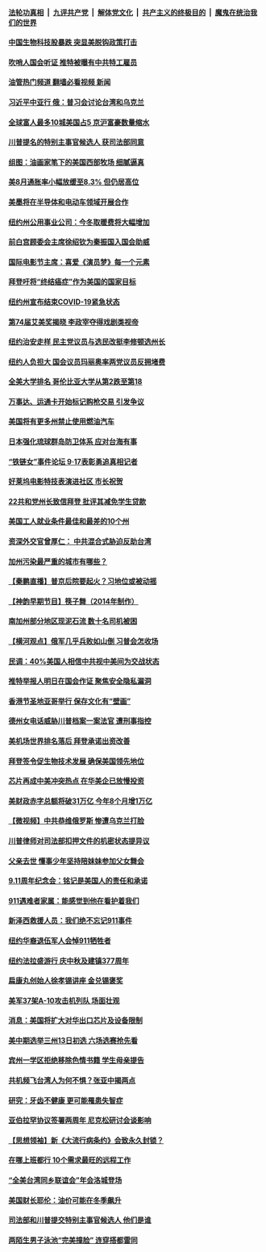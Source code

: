 ####  [法轮功真相](../../../../basic/blob/master/README.md?t=09140501) &nbsp;|&nbsp; [九评共产党](../../../../9ping.md/blob/master/README.md?t=09140501) &nbsp;|&nbsp; [解体党文化](../../../../jtdwh.md/blob/master/README.md?t=09140501)  &nbsp;|&nbsp; [共产主义的终极目的](../../../../gczydzjmd.md/blob/master/README.md?t=09140501) &nbsp;|&nbsp; [魔鬼在统治我们的世界](../../../../mgztzwmdsj.md/blob/master/README.md?t=09140501) 

#### [中国生物科技股暴跌 突显美脱钩政策打击](../pages/nsc412/n13824275.md?t=09140501) 

#### [吹哨人国会听证 推特被曝有中共特工雇员](../pages/nsc412/n13824276.md?t=09140501) 

#### [油管热门频道 翻墙必看视频 新闻](http://45.76.130.85:81/youtube.html?09140501)

#### [习近平中亚行 俄：普习会讨论台湾和乌克兰](../pages/nsc412/n13824173.md?t=09140501) 

#### [全球富人最多10城美国占5 京沪富豪数量缩水](../pages/nsc412/n13824278.md?t=09140501) 

#### [川普提名的特别主事官候选人 获司法部同意](../pages/nsc412/n13824228.md?t=09140501) 

#### [组图：油画家笔下的美国西部牧场 细腻逼真](../pages/nsc412/n13823913.md?t=09140501) 

#### [美8月通胀率小幅放缓至8.3% 但仍居高位](../pages/nsc412/n13824139.md?t=09140501) 

#### [美墨将在半导体和电动车领域开展合作](../pages/nsc412/n13823880.md?t=09140501) 

#### [纽约州公用事业公司：今冬取暖费将大幅增加](../pages/nsc412/n13823734.md?t=09140501) 

#### [前白宫顾委会主席徐绍钦为秦振国入国会助威](../pages/nsc412/n13823795.md?t=09140501) 

#### [国际电影节主席：喜爱《演员梦》每一个元素](../pages/nsc412/n13823538.md?t=09140501) 

#### [拜登吁将“终结癌症”作为美国的国家目标](../pages/nsc412/n13823762.md?t=09140501) 

#### [纽约州宣布结束COVID-19紧急状态](../pages/nsc412/n13823701.md?t=09140501) 

#### [第74届艾美奖揭晓 李政宰夺得戏剧类视帝](../pages/nsc412/n13823659.md?t=09140501) 

#### [纽约治安走样 民主党议员与选民改挺李修顿选州长](../pages/nsc412/n13823725.md?t=09140501) 

#### [纽约人负担大 国会议员玛丽奥率两党议员反拥堵费](../pages/nsc412/n13823769.md?t=09140501) 

#### [全美大学排名 哥伦比亚大学从第2跌至第18](../pages/nsc412/n13823767.md?t=09140501) 

#### [万事达、运通卡开始标记购枪交易 引发争议](../pages/nsc412/n13823748.md?t=09140501) 

#### [美国将有更多州禁止使用燃油汽车](../pages/nsc412/n13823588.md?t=09140501) 

#### [日本强化琉球群岛防卫体系 应对台海有事](../pages/nsc412/n13823710.md?t=09140501) 

#### [“铁链女”事件论坛 9‧17表彰勇追真相记者](../pages/nsc412/n13823703.md?t=09140501) 

#### [好莱坞电影特技表演进社区 市长祝贺](../pages/nsc412/n13823672.md?t=09140501) 

#### [22共和党州长致信拜登 批评其减免学生贷款](../pages/nsc412/n13823615.md?t=09140501) 

#### [美国工人就业条件最佳和最差的10个州](../pages/nsc412/n13823531.md?t=09140501) 

#### [资深外交官曾厚仁： 中共混合式胁迫反助台湾](../pages/nsc412/n13823616.md?t=09140501) 

#### [加州污染最严重的城市有哪些？](../pages/nsc412/n13823612.md?t=09140501) 

#### [【秦鹏直播】普京后院要起火？习地位或被动摇](../pages/nsc412/n13823594.md?t=09140501) 

#### [【神韵早期节目】筷子舞（2014年制作）](../pages/nsc412/n13823607.md?t=09140501) 

#### [南加州部分地区现泥石流 数十名司机被困](../pages/nsc412/n13823592.md?t=09140501) 

#### [【横河观点】俄军几乎兵败如山倒 习普会怎收场](../pages/nsc412/n13823556.md?t=09140501) 

#### [民调：40%美国人相信中共视中美间为交战状态](../pages/nsc412/n13823584.md?t=09140501) 

#### [推特举报人明日在国会作证 聚焦安全隐私漏洞](../pages/nsc412/n13823533.md?t=09140501) 

#### [香港节圣地亚哥举行 保存文化有“壁画”](../pages/nsc412/n13823016.md?t=09140501) 

#### [德州女电话威胁川普档案一案法官 遭刑事指控](../pages/nsc412/n13823524.md?t=09140501) 

#### [美机场世界排名落后 拜登承诺出资改善](../pages/nsc412/n13823411.md?t=09140501) 

#### [拜登签令促生物技术发展 确保美国领先地位](../pages/nsc412/n13823369.md?t=09140501) 

#### [芯片再成中美冲突热点 在华美企已放慢投资](../pages/nsc412/n13823433.md?t=09140501) 

#### [美财政赤字总额将破31万亿 今年8个月增1万亿](../pages/nsc412/n13823320.md?t=09140501) 

#### [【微视频】中共恭维俄罗斯 惨遭乌克兰打脸](../pages/nsc412/n13823347.md?t=09140501) 

#### [川普律师对司法部扣押文件的机密状态提异议](../pages/nsc412/n13823153.md?t=09140501) 

#### [父亲去世 懂事少年坚持陪妹妹参加父女舞会](../pages/nsc412/n13823026.md?t=09140501) 

#### [9.11周年纪念会：铭记是美国人的责任和承诺](../pages/nsc412/n13822941.md?t=09140501) 

#### [911遇难者家属：能感觉到他在看护着我们](../pages/nsc412/n13822956.md?t=09140501) 

#### [新泽西救援人员：我们绝不忘记911事件](../pages/nsc412/n13822945.md?t=09140501) 

#### [纽约华裔退伍军人会悼911牺牲者](../pages/nsc412/n13822949.md?t=09140501) 

#### [纽约法拉盛游行 庆中秋及建镇377周年](../pages/nsc412/n13822978.md?t=09140501) 

#### [扁康丸创始人徐孝锡讲座 金兑锡褒奖](../pages/nsc412/n13822988.md?t=09140501) 

#### [美军37架A-10攻击机列队 场面壮观](../pages/nsc412/n13822903.md?t=09140501) 

#### [消息：美国将扩大对华出口芯片及设备限制](../pages/nsc412/n13822921.md?t=09140501) 

#### [美中期选举三州13日初选 六场选赛抢先看](../pages/nsc412/n13822741.md?t=09140501) 

#### [宾州一学区拒绝移除色情书籍 学生母亲提告](../pages/nsc412/n13822728.md?t=09140501) 

#### [共机频飞台湾人为何不惧？张亚中揭两点](../pages/nsc412/n13822922.md?t=09140501) 

#### [研究：牙齿不健康 更可能罹患失智症](../pages/nsc412/n13822884.md?t=09140501) 

#### [亚伯拉罕协议签署两周年 尼克松研讨会谈影响](../pages/nsc412/n13822866.md?t=09140501) 

#### [【思想领袖】新《大流行病条约》会致永久封锁？](../pages/nsc412/n13810045.md?t=09140501) 

#### [在哪上班都行 10个需求最旺的远程工作](../pages/nsc412/n13818968.md?t=09140501) 

#### [“全美台湾同乡联谊会”年会洛城登场](../pages/nsc412/n13822756.md?t=09140501) 

#### [美国财长耶伦：油价可能在冬季飙升](../pages/nsc412/n13822671.md?t=09140501) 

#### [司法部和川普提交特别主事官候选人 他们是谁](../pages/nsc412/n13822626.md?t=09140501) 

#### [两陌生男子泳池“完美撞脸” 连穿搭都雷同](../pages/nsc412/n13822443.md?t=09140501) 

<img src='http://gfw-breaker.win/goodnews/indexes/nsc412.md' width='0px' height='0px'/>

